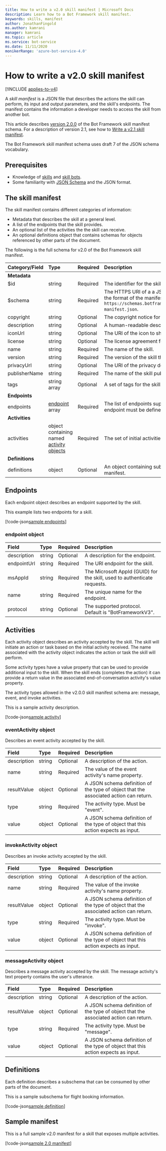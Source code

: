 ```yaml
---
title: How to write a v2.0 skill manifest | Microsoft Docs
description: Learn how to a Bot Framework skill manifest.
keywords: skills, manifest
author: JonathanFingold
ms.author: kamrani
manager: kamrani
ms.topic: article
ms.service: bot-service
ms.date: 11/11/2020
monikerRange: 'azure-bot-service-4.0'
---
```


# How to write a v2.0 skill manifest

[!INCLUDE [applies-to-v4](../includes/applies-to-v4-current.md)]

A _skill manifest_ is a JSON file that describes the actions the skill can perform, its input and output parameters, and the skill's endpoints. The manifest contains the information a developer needs to access the skill from another bot.

This article describes [version 2.0.0](https://schemas.botframework.com/schemas/skills/v2.0/skill-manifest.json) of the Bot Framework skill manifest schema.
For a description of version 2.1, see how to [Write a v2.1 skill manifest](skills-write-manifest-2-1.md).

The Bot Framework skill manifest schema uses draft 7 of the JSON schema vocabulary.

## Prerequisites

- Knowledge of [skills](skills-conceptual.md) and [skill bots](skills-about-skill-bots.md).
- Some familiarity with [JSON Schema](http://json-schema.org/) and the JSON format.

## The skill manifest

The skill manifest contains different categories of information:

- Metadata that describes the skill at a general level.
- A list of the endpoints that the skill provides.
- An optional list of the activities the the skill can receive.
- An optional definitions object that contains schemas for objects referenced by other parts of the document.

The following is the full schema for v2.0 of the Bot Framework skill manifest.

| Category/Field | Type | Required | Description |
|:-|:-|:-|:-|
| **Metadata**
| $id | string | Required | The identifier for the skill manifest. |
| $schema | string | Required | The HTTPS URI of a a JSON schema resource that describes the format of the manifest. For version 2.0.0, the URI is `https://schemas.botframework.com/schemas/skills/v2.0/skill-manifest.json`. |
| copyright | string | Optional | The copyright notice for the skill. |
| description | string | Optional | A human-readable description of the skill. |
| iconUrl | string | Optional | The URI of the icon to show for the skill. |
| license | string | Optional | The license agreement for the skill. |
| name | string | Required | The name of the skill. |
| version | string | Required | The version of the skill the manifest describes. |
| privacyUrl | string | Optional | The URI of the privacy description for the skill. |
| publisherName | string | Required | The name of the skill publisher. |
| tags | string array | Optional | A set of tags for the skill. If present, each tag must be unique. |
| **Endpoints**
| endpoints | [endpoint](#endpoint-object) array | Required | The list of endpoints supported by the skill. At least one endpoint must be defined. Each endpoint must be unique. |
| **Activities**
| activities | object containing named [activity objects](#activities) | Required | The set of initial activities accepted by the skill. |
| **Definitions**
| definitions | object | Optional | An object containing subschemas for objects used in the manifest. |

## Endpoints

Each endpoint object describes an endpoint supported by the skill.

This example lists two endpoints for a skill.

[!code-json[sample endpoints](~/../botframework-sdk/schemas/skills/v2.0/samples/complex-skillmanifest.json?range=17-32)]

### endpoint object

| Field | Type | Required | Description
|:-|:-|:-|:-
| description | string | Optional | A description for the endpoint.
| endpointUrl | string | Required | The URI endpoint for the skill.
| msAppId | string | Required | The Microsoft AppId (GUID) for the skill, used to authenticate requests.
| name | string | Required | The unique name for the endpoint.
| protocol | string | Optional | The supported protocol. Default is "BotFrameworkV3".

## Activities

Each activity object describes an activity accepted by the skill. The skill will initiate an action or task based on the initial activity received. The name associated with the activity object indicates the action or task the skill will perform.

Some activity types have a value property that can be used to provide additional input to the skill. When the skill ends (completes the action) it can provide a return value in the associated end-of-conversation activity's value property.

The activity types allowed in the v2.0.0 skill manifest schema are: message, event, and invoke activities.

This is a sample activity description.

[!code-json[sample activity](~/../botframework-sdk/schemas/skills/v2.0/samples/complex-skillmanifest.json?range=34-44)]

### eventActivity object

Describes an event activity accepted by the skill.

| Field | Type | Required | Description
|:-|:-|:-|:-
| description | string | Optional | A description of the action.
| name | string | Required | The value of the event activity's name property.
| resultValue | object | Optional | A JSON schema definition of the type of object that the associated action can return.
| type | string | Required | The activity type. Must be "event".
| value | object | Optional | A JSON schema definition of the type of object that this action expects as input.

### invokeActivity object

Describes an invoke activity accepted by the skill.

| Field | Type | Required | Description |
|:-|:-|:-|:-|
| description | string | Optional | A description of the action.
| name | string | Required | The value of the invoke activity's name property.
| resultValue | object | Optional | A JSON schema definition of the type of object that the associated action can return.
| type | string | Required | The activity type. Must be "invoke".
| value | object | Optional | A JSON schema definition of the type of object that this action expects as input.

### messageActivity object

Describes a message activity accepted by the skill. The message activity's text property contains the user's utterance.

| Field | Type | Required | Description |
|:-|:-|:-|:-|
| description | string | Optional | A description of the action.
| resultValue | object | Optional | A JSON schema definition of the type of object that the associated action can return.
| type | string | Required | The activity type. Must be "message".
| value | object | Optional | A JSON schema definition of the type of object that this action expects as input.

## Definitions

Each definition describes a subschema that can be consumed by other parts of the document.

This is a sample subschema for flight booking information.

[!code-json[sample definition](~/../botframework-sdk/schemas/skills/v2.0/samples/complex-skillmanifest.json?range=71-90)]

## Sample manifest

This is a full sample v2.0 manifest for a skill that exposes multiple activities.

[!code-json[sample 2.0 manifest](~/../botframework-sdk/schemas/skills/v2.0/samples/complex-skillmanifest.json)]
